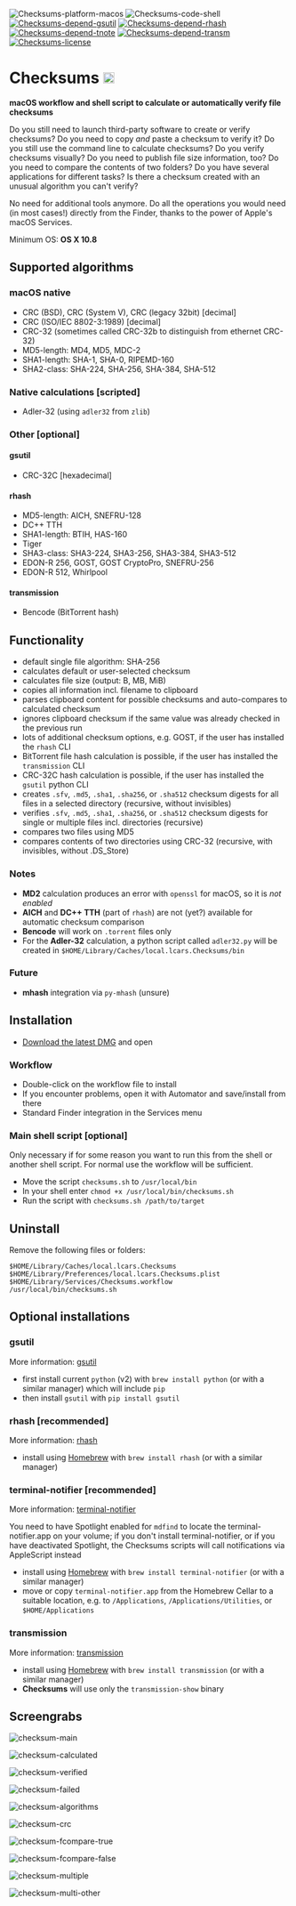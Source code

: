 ![Checksums-platform-macos](https://img.shields.io/badge/platform-macOS-lightgrey.svg)
![Checksums-code-shell](https://img.shields.io/badge/code-shell-yellow.svg)
[![Checksums-depend-gsutil](https://img.shields.io/badge/dependency-gsutil%204.2.2-green.svg)](https://github.com/GoogleCloudPlatform/gsutil)
[![Checksums-depend-rhash](https://img.shields.io/badge/dependency-rhash%201.3.4-green.svg)](https://github.com/rhash/RHash)
[![Checksums-depend-tnote](https://img.shields.io/badge/dependency-terminal--notifier%201.7.1-green.svg)](https://github.com/alloy/terminal-notifier)
[![Checksums-depend-transm](https://img.shields.io/badge/dependency-transmission%202.9.2-green.svg)](https://github.com/transmission/transmission-releases)
[![Checksums-license](http://img.shields.io/badge/license-MIT+-blue.svg)](https://github.com/JayBrown/Checksums/blob/master/license.md)

# Checksums <img src="https://github.com/JayBrown/Checksums/blob/master/img/jb-img.png" height="20px"/>
**macOS workflow and shell script to calculate or automatically verify file checksums**

Do you still need to launch third-party software to create or verify checksums? Do you need to copy *and* paste a checksum to verify it? Do you still use the command line to calculate checksums? Do you verify checksums visually? Do you need to publish file size information, too? Do you need to compare the contents of two folders? Do you have several applications for different tasks? Is there a checksum created with an unusual algorithm you can't verify?

No need for additional tools anymore. Do all the operations you would need (in most cases!) directly from the Finder, thanks to the power of Apple's macOS Services.

Minimum OS: **OS X 10.8**

## Supported algorithms
### macOS native
* CRC (BSD), CRC (System V), CRC (legacy 32bit) [decimal]
* CRC (ISO/IEC 8802-3:1989) [decimal]
* CRC-32 (sometimes called CRC-32b to distinguish from ethernet CRC-32)
* MD5-length: MD4, MD5, MDC-2
* SHA1-length: SHA-1, SHA-0, RIPEMD-160
* SHA2-class: SHA-224, SHA-256, SHA-384, SHA-512

### Native calculations [scripted]
* Adler-32 (using `adler32` from `zlib`)

### Other [optional]
#### gsutil
* CRC-32C [hexadecimal]

#### rhash
* MD5-length: AICH, SNEFRU-128
* DC++ TTH
* SHA1-length: BTIH, HAS-160
* Tiger
* SHA3-class: SHA3-224, SHA3-256, SHA3-384, SHA3-512
* EDON-R 256, GOST, GOST CryptoPro, SNEFRU-256
* EDON-R 512, Whirlpool

#### transmission
* Bencode (BitTorrent hash)

## Functionality
* default single file algorithm: SHA-256
* calculates default or user-selected checksum
* calculates file size (output: B, MB, MiB)
* copies all information incl. filename to clipboard
* parses clipboard content for possible checksums and auto-compares to calculated checksum
* ignores clipboard checksum if the same value was already checked in the previous run
* lots of additional checksum options, e.g. GOST, if the user has installed the `rhash` CLI
* BitTorrent file hash calculation is possible, if the user has installed the `transmission` CLI
* CRC-32C hash calculation is possible, if the user has installed the `gsutil` python CLI
* creates `.sfv`, `.md5`, `.sha1`, `.sha256`, or `.sha512` checksum digests for all files in a selected directory (recursive, without invisibles)
* verifies `.sfv`, `.md5`, `.sha1`, `.sha256`, or `.sha512` checksum digests for single or multiple files incl. directories (recursive)
* compares two files using MD5
* compares contents of two directories using CRC-32 (recursive, with invisibles, without .DS_Store)

### Notes
* **MD2** calculation produces an error with `openssl` for macOS, so it is *not enabled*
* **AICH** and **DC++ TTH** (part of `rhash`) are not (yet?) available for automatic checksum comparison
* **Bencode** will work on `.torrent` files only
* For the **Adler-32** calculation, a python script called `adler32.py` will be created in `$HOME/Library/Caches/local.lcars.Checksums/bin`

### Future
* **mhash** integration via `py-mhash` (unsure)

## Installation
* [Download the latest DMG](https://github.com/JayBrown/Checksums/releases) and open

### Workflow
* Double-click on the workflow file to install
* If you encounter problems, open it with Automator and save/install from there
* Standard Finder integration in the Services menu

### Main shell script [optional]
Only necessary if for some reason you want to run this from the shell or another shell script. For normal use the workflow will be sufficient.

* Move the script `checksums.sh` to `/usr/local/bin`
* In your shell enter `chmod +x /usr/local/bin/checksums.sh`
* Run the script with `checksums.sh /path/to/target`

## Uninstall
Remove the following files or folders:

```
$HOME/Library/Caches/local.lcars.Checksums
$HOME/Library/Preferences/local.lcars.Checksums.plist
$HOME/Library/Services/Checksums.workflow
/usr/local/bin/checksums.sh
```

## Optional installations

### gsutil
More information: [gsutil](https://cloud.google.com/storage/docs/gsutil_install)

* first install current `python` (v2) with `brew install python` (or with a similar manager) which will include `pip`
* then install `gsutil` with `pip install gsutil`

### rhash [recommended]
More information: [rhash](https://github.com/rhash/RHash)

* install using [Homebrew](http://brew.sh) with `brew install rhash` (or with a similar manager)

### terminal-notifier [recommended]
More information: [terminal-notifier](https://github.com/alloy/terminal-notifier)

You need to have Spotlight enabled for `mdfind` to locate the terminal-notifier.app on your volume; if you don't install terminal-notifier, or if you have deactivated Spotlight, the Checksums scripts will call notifications via AppleScript instead

* install using [Homebrew](http://brew.sh) with `brew install terminal-notifier` (or with a similar manager)
* move or copy `terminal-notifier.app` from the Homebrew Cellar to a suitable location, e.g. to `/Applications`, `/Applications/Utilities`, or `$HOME/Applications`

### transmission
More information: [transmission](https://github.com/transmission/transmission-releases)

* install using [Homebrew](http://brew.sh) with `brew install transmission` (or with a similar manager)
* **Checksums** will use only the `transmission-show` binary

## Screengrabs
![checksum-main](https://github.com/JayBrown/Checksums/blob/master/img/checksums-main.png)

![checksum-calculated](https://github.com/JayBrown/Checksums/blob/master/img/checksums-calc.png)

![checksum-verified](https://github.com/JayBrown/Checksums/blob/master/img/checksums-verify.png)

![checksum-failed](https://github.com/JayBrown/Checksums/blob/master/img/checksums-fail.png)

![checksum-algorithms](https://github.com/JayBrown/Checksums/blob/master/img/checksums-other.png)

![checksum-crc](https://github.com/JayBrown/Checksums/blob/master/img/checksums-crcsubmenu.png)

![checksum-fcompare-true](https://github.com/JayBrown/Checksums/blob/master/img/checksums-fcompare-true.png)

![checksum-fcompare-false](https://github.com/JayBrown/Checksums/blob/master/img/checksums-fcompare-false.png)

![checksum-multiple](https://github.com/JayBrown/Checksums/blob/master/img/checksums-multi.png)

![checksum-multi-other](https://github.com/JayBrown/Checksums/blob/master/img/checksums-multi-other.png)
